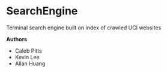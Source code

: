 # SearchEngine
Terminal search engine built on index of crawled UCI websites

**Authors**
- Caleb Pitts
- Kevin Lee
- Allan Huang
